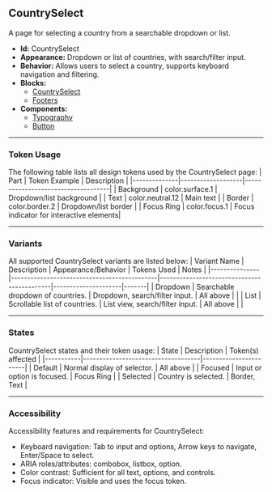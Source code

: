 ## CountrySelect
A page for selecting a country from a searchable dropdown or list.
- **Id:** CountrySelect
- **Appearance:** Dropdown or list of countries, with search/filter input.
- **Behavior:** Allows users to select a country, supports keyboard navigation and filtering.
- **Blocks:**
  - [CountrySelect](../blocks/CountrySelect.md)
  - [Footers](../blocks/Footers.md)
- **Components:**
  - [Typography](../components/Typography.md)
  - [Button](../components/Button.md)

---

### Token Usage
The following table lists all design tokens used by the CountrySelect page:
| Part         | Token Example      | Description                        |
|--------------|-------------------|------------------------------------|
| Background   | color.surface.1   | Dropdown/list background           |
| Text         | color.neutral.12  | Main text                          |
| Border       | color.border.2    | Dropdown/list border               |
| Focus Ring   | color.focus.1     | Focus indicator for interactive elements|

---

### Variants
All supported CountrySelect variants are listed below:
| Variant Name   | Description                                 | Appearance/Behavior                        | Tokens Used         | Notes |
|---------------|---------------------------------------------|--------------------------------------------|---------------------|-------|
| Dropdown      | Searchable dropdown of countries.            | Dropdown, search/filter input.             | All above           |       |
| List          | Scrollable list of countries.                | List view, search/filter input.            | All above           |       |

---

### States
CountrySelect states and their token usage:
| State     | Description                        | Token(s) affected      |
|-----------|------------------------------------|-----------------------|
| Default   | Normal display of selector.        | All above             |
| Focused   | Input or option is focused.        | Focus Ring            |
| Selected  | Country is selected.               | Border, Text          |

---

### Accessibility
Accessibility features and requirements for CountrySelect:
- Keyboard navigation: Tab to input and options, Arrow keys to navigate, Enter/Space to select.
- ARIA roles/attributes: combobox, listbox, option.
- Color contrast: Sufficient for all text, options, and controls.
- Focus indicator: Visible and uses the focus token.
